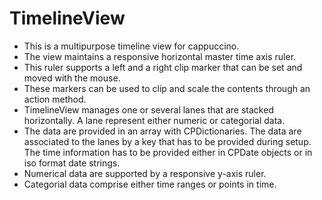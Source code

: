 # TimelineView
* This is a multipurpose timeline view for cappuccino.
* The view maintains a responsive horizontal master time axis ruler.
* This ruler supports a left and a right clip marker that can be set and moved with the mouse.
* These markers can be used to clip and scale the contents through an action method.
* TimelineView manages one or several lanes that are stacked horizontally. A lane represent either numeric or categorial data.
* The data are provided in an array with CPDictionaries. The data are associated to the lanes by a key that has to be provided during setup. The time information has to be provided either  in CPDate objects or in  iso format date strings.
* Numerical data are supported by a responsive y-axis ruler.
* Categorial data comprise either time ranges or points in time.
